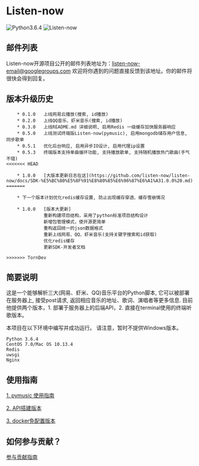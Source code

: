 # Listen-now
![Python3.6.4](https://img.shields.io/badge/Python-3.6.4-green.svg)
![Listen-now](https://img.shields.io/badge/Listen--now-1.0.0-red.svg)

## 邮件列表
Listen-now开源项目公开的邮件列表地址为：listen-now-email@googlegroups.com
欢迎将你遇到的问题直接反馈到该地址。你的邮件将很快会得到回复。

## 版本升级历史

```
    * 0.1.0   上线网易云播放(搜索, id播放)
    * 0.2.0   上线QQ音乐、虾米音乐(搜索, id播放)
    * 0.3.0   上线README.md 详细说明, 启用Redis 一级缓存加快服务器响应
    * 0.5.0   上线测试终端版Listen-now(pymusic), 启用mongodb储存用户信息, 同步歌单
    * 0.5.1   优化后台响应, 启用异步IO设计, 启用代理ip设置
    * 0.5.3   终端版本支持单曲循环功能, 支持播放歌单, 支持随机播放热门歌曲(手气不错)
<<<<<<< HEAD
    
    * 1.0.0   [大版本更新日志在这](https://github.com/listen-now/listen-now/docs/SDK-%E5%BC%80%E5%8F%91%E8%80%85%E6%96%87%E6%A1%A31.0.0%20.md)
=======

    * 下一个版本计划优化redis缓存设置, 防止出现缓存穿透、缓存雪崩情况
    
    * 1.0.0   [版本大更新]
              重新构建项目结构，采用了python标准项目结构设计
              新增包管理模式，使开源更简单
              重构返回统一的json数据格式
              重新上线网易、QQ、虾米音乐(支持关键字搜索和id获取)
              优化redis缓存
              更新SDK-开发者文档
    
>>>>>>> TornDev
```
## 简要说明

这是一个能够解析三大(网易、虾米、QQ)音乐平台的Python脚本, 它可以被部署在服务器上, 接受post请求, 返回相应音乐的地址、歌词、演唱者等更多信息.
目前他提供两个版本，1. 部署于服务器上的后端API，2. 直接在terminal使用的终端听歌版本。

本项目在以下环境中编写并成功运行。
请注意，暂时不提供Windows版本。

```
Python 3.6.4
CentOS 7.0/Mac OS 10.13.4
Redis
uwsgi
Nginx
```

## 使用指南

[1. pymusic 使用指南](https://github.com/listen-now/listen-now/blob/master/README/pymusic-readme.md)

[2. API搭建版本](https://github.com/listen-now/listen-now/blob/master/README/API-readme.me)

[3. docker免配置版本](https://github.com/listen-now/listen-now/blob/master/README/docker-readme.me)

## 如何参与贡献？

[参与贡献指南](https://github.com/listen-now/listen-now/blob/master/CONTRIBUTING.md)




